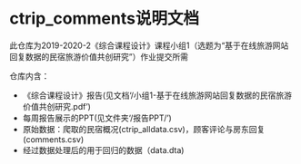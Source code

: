 # ctrip_comments说明文档
此仓库为2019-2020-2《综合课程设计》课程小组1（选题为“基于在线旅游网站回复数据的民宿旅游价值共创研究”）作业提交所需

仓库内含：
- 《综合课程设计》报告(见文档‘/小组1-基于在线旅游网站回复数据的民宿旅游价值共创研究.pdf’)
- 每周报告展示的PPT(见文件夹‘/报告PPT/’)
- 原始数据：爬取的民宿概况(ctrip_alldata.csv)，顾客评论与房东回复(comments.csv)
- 经过数据处理后的用于回归的数据（data.dta)
